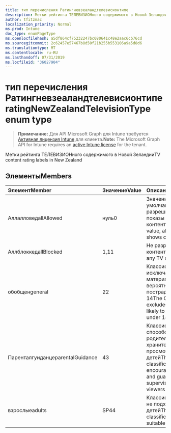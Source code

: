 ```yaml
---
title: тип перечисления Ратингневзеаландтелевисионтипе
description: Метки рейтинга ТЕЛЕВИЗИОНного содержимого в Новой Зеландии
author: tfitzmac
localization_priority: Normal
ms.prod: Intune
doc_type: enumPageType
ms.openlocfilehash: a5df864cf75232247bc080641c48e2aac6cb76cd
ms.sourcegitcommit: 2c62457e57467b8d50f21b255b553106a9a5d8d6
ms.translationtype: MT
ms.contentlocale: ru-RU
ms.lasthandoff: 07/31/2019
ms.locfileid: "36027904"
---
```

# <a name="ratingnewzealandtelevisiontype-enum-type"></a><span data-ttu-id="5b994-103">тип перечисления Ратингневзеаландтелевисионтипе</span><span class="sxs-lookup"><span data-stu-id="5b994-103">ratingNewZealandTelevisionType enum type</span></span>

> <span data-ttu-id="5b994-104">**Примечание:** Для API Microsoft Graph для Intune требуется [Активная лицензия Intune](https://go.microsoft.com/fwlink/?linkid=839381) для клиента.</span><span class="sxs-lookup"><span data-stu-id="5b994-104">**Note:** The Microsoft Graph API for Intune requires an [active Intune license](https://go.microsoft.com/fwlink/?linkid=839381) for the tenant.</span></span>

<span data-ttu-id="5b994-105">Метки рейтинга ТЕЛЕВИЗИОНного содержимого в Новой Зеландии</span><span class="sxs-lookup"><span data-stu-id="5b994-105">TV content rating labels in New Zealand</span></span>

## <a name="members"></a><span data-ttu-id="5b994-106">Элементы</span><span class="sxs-lookup"><span data-stu-id="5b994-106">Members</span></span>
|<span data-ttu-id="5b994-107">Элемент</span><span class="sxs-lookup"><span data-stu-id="5b994-107">Member</span></span>|<span data-ttu-id="5b994-108">Значение</span><span class="sxs-lookup"><span data-stu-id="5b994-108">Value</span></span>|<span data-ttu-id="5b994-109">Описание</span><span class="sxs-lookup"><span data-stu-id="5b994-109">Description</span></span>|
|:---|:---|:---|
|<span data-ttu-id="5b994-110">Аллалловед</span><span class="sxs-lookup"><span data-stu-id="5b994-110">allAllowed</span></span>|<span data-ttu-id="5b994-111">нуль</span><span class="sxs-lookup"><span data-stu-id="5b994-111">0</span></span>|<span data-ttu-id="5b994-112">Значение по умолчанию, разрешить все показы контента</span><span class="sxs-lookup"><span data-stu-id="5b994-112">Default value, allow all TV shows content</span></span>|
|<span data-ttu-id="5b994-113">Аллблоккед</span><span class="sxs-lookup"><span data-stu-id="5b994-113">allBlocked</span></span>|<span data-ttu-id="5b994-114">1,1</span><span class="sxs-lookup"><span data-stu-id="5b994-114">1</span></span>|<span data-ttu-id="5b994-115">Не разрешать показ контента</span><span class="sxs-lookup"><span data-stu-id="5b994-115">Do not allow any TV shows content</span></span>|
|<span data-ttu-id="5b994-116">обобщен</span><span class="sxs-lookup"><span data-stu-id="5b994-116">general</span></span>|<span data-ttu-id="5b994-117">2</span><span class="sxs-lookup"><span data-stu-id="5b994-117">2</span></span>|<span data-ttu-id="5b994-118">Классификация G исключает материалы, которые, вероятнее всего, пострадали детей до 14</span><span class="sxs-lookup"><span data-stu-id="5b994-118">The G classification excludes materials likely to harm children under 14</span></span>|
|<span data-ttu-id="5b994-119">Паренталгуиданце</span><span class="sxs-lookup"><span data-stu-id="5b994-119">parentalGuidance</span></span>|<span data-ttu-id="5b994-120">4</span><span class="sxs-lookup"><span data-stu-id="5b994-120">3</span></span>|<span data-ttu-id="5b994-121">Классификация ПГР способствует родителям и хранителям для просмотра моложе детей</span><span class="sxs-lookup"><span data-stu-id="5b994-121">The PGR classification encourages parents and guardians to supervise younger viewers</span></span>|
|<span data-ttu-id="5b994-122">взрослые</span><span class="sxs-lookup"><span data-stu-id="5b994-122">adults</span></span>|<span data-ttu-id="5b994-123">SP4</span><span class="sxs-lookup"><span data-stu-id="5b994-123">4</span></span>|<span data-ttu-id="5b994-124">Классификация АО не подходит для детей</span><span class="sxs-lookup"><span data-stu-id="5b994-124">The AO classification is not suitable for children</span></span>|



